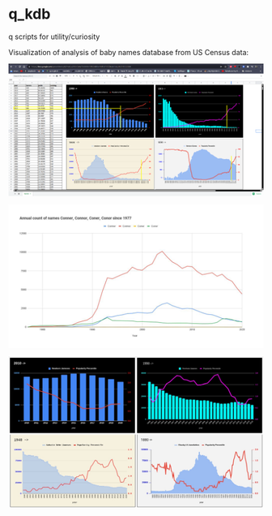 # q_kdb
q scripts for utility/curiosity

Visualization of analysis of baby names database from US Census data:

![alt text](https://github.com/conner-mcnicholas/q_kdb/blob/main/babynames/karen.png?raw=true)

![alt text](https://github.com/conner-mcnicholas/q_kdb/blob/main/babynames/connerplots.png?raw=true)

![alt text](https://github.com/conner-mcnicholas/q_kdb/blob/main/babynames/james.png?raw=true)
